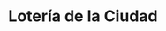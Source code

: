 ---
title: "Lotería de la Ciudad"
url: /ciudad-autonoma-de-buenos-aires/loteria-de-la-ciudad-avenida-eva-peron-5/
shop: lotería
---